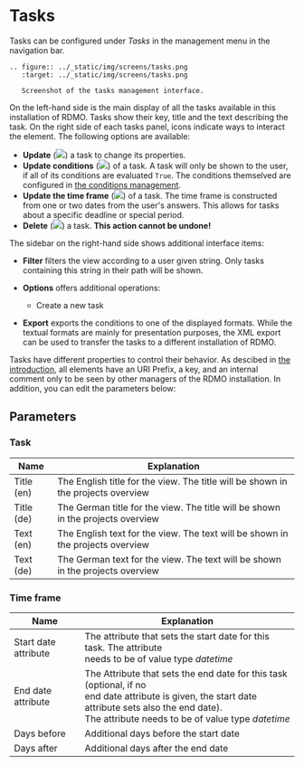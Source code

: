 # Tasks

Tasks can be configured under *Tasks* in the management menu in the navigation bar.

```eval_rst
.. figure:: ../_static/img/screens/tasks.png
   :target: ../_static/img/screens/tasks.png

   Screenshot of the tasks management interface.
```

On the left-hand side is the main display of all the tasks available in this installation of RDMO. Tasks show their key, title and the text describing the task. On the right side of each tasks panel, icons indicate ways to interact the element. The following options are available:

* **Update** (![](/_static/img/icons/update.png)) a task to change its properties.
* **Update conditions** (![](/_static/img/icons/conditions.png)) of a task. A task will only be shown to the user, if all of its conditions are evaluated `True`. The conditions themselved are configured in [the conditions management](/management/conditions.html).
* **Update the time frame** (![](/_static/img/icons/timeframe.png)) of a task. The time frame is constructed from one or two dates from the user's answers. This allows for tasks about a specific deadline or special period.
* **Delete** (![](/_static/img/icons/delete.png)) a task. **This action cannot be undone!**

The sidebar on the right-hand side shows additional interface items:

* **Filter** filters the view according to a user given string. Only tasks containing this string in their path will be shown.
* **Options** offers additional operations:

  * Create a new task

* **Export** exports the conditions to one of the displayed formats. While the textual formats are mainly for presentation purposes, the XML export can be used to transfer the tasks to a different installation of RDMO.

Tasks have different properties to control their behavior. As descibed in [the introduction](/index.html), all elements have an URI Prefix, a key, and an internal comment only to be seen by other managers of the RDMO installation. In addition, you can edit the parameters below:

## Parameters

### Task

|Name|Explanation|
|-|-|
|Title (en)|The English title for the view. The title will be shown in the projects overview|
|Title (de)|The German title for the view. The title will be shown in the projects overview|
|Text (en)|The English text for the view. The text will be shown in the projects overview|
|Text (de)|The German text for the view. The text will be shown in the projects overview|

### Time frame

|Name|Explanation|
|-|-|
|Start date attribute|The attribute that sets the start date for this task. The attribute<br>needs to be of value type *datetime*|
|End date attribute|The Attribute that sets the end date for this task (optional, if no<br>end date attribute is given, the start date attribute sets also the end date).<br>The attribute needs to be of value type *datetime*|
|Days before|Additional days before the start date|
|Days after|Additional days after the end date|
